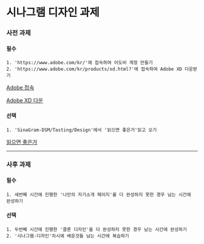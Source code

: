 # 시나그램 디자인 과제

### 사전 과제

#### 필수

```
1. 'https://www.adobe.com/kr/'에 접속하여 어도비 계정 만들기
2. 'https://www.adobe.com/kr/products/xd.html?'에 접속하여 Adobe XD 다운받기
```

[Adobe 접속](https://www.adobe.com/kr/)

[Adobe XD 다운](https://www.adobe.com/kr/products/xd.html?)

#### 선택

```
1. 'SinaGram-DSM/Tasting/Design'에서 '읽으면 좋은거'읽고 오기
```

[읽으면 좋은거](https://github.com/SinaGram-DSM/Tasting/blob/master/Design/%EC%9D%BD%EC%9C%BC%EB%A9%B4%20%EC%A2%8B%EC%9D%80%EA%B1%B0.md)





---

### 사후 과제

#### 필수

```
1. 세번째 시간에 진행한 '나만의 자기소개 페이지'를 다 완성하지 못한 경우 남는 시간에 완성하기
```



#### 선택

```
1. 두번째 시간에 진행한 '클론 디자인'을 다 완성하지 못한 경우 남는 시간에 완성하기
2. '시나그램-디자인'차시에 배운것들 남는 시간에 복습하기
```



